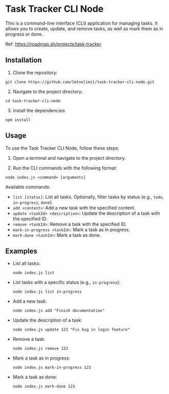 # Task Tracker CLI Node

This is a command-line interface (CLI) application for managing tasks. It allows you to create, update, and remove tasks, as well as mark them as in progress or done.

Ref: https://roadmap.sh/projects/task-tracker

## Installation

1. Clone the repository:

  ```shell
  git clone https://github.com/lmtnolimit/task-tracker-cli-node.git
  ```

2. Navigate to the project directory:

  ```shell
  cd task-tracker-cli-node
  ```

3. Install the dependencies:

  ```shell
  npm install
  ```

## Usage

To use the Task Tracker CLI Node, follow these steps:

1. Open a terminal and navigate to the project directory.

2. Run the CLI commands with the following format:

  ```shell
  node index.js <command> [arguments]
  ```

  Available commands:

  - `list [status]`: List all tasks. Optionally, filter tasks by status (e.g., `todo`, `in-progress`, `done`).
  - `add <content>`: Add a new task with the specified content.
  - `update <taskId> <description>`: Update the description of a task with the specified ID.
  - `remove <taskId>`: Remove a task with the specified ID.
  - `mark-in-progress <taskId>`: Mark a task as in progress.
  - `mark-done <taskId>`: Mark a task as done.

## Examples

- List all tasks:

  ```shell
  node index.js list
  ```

- List tasks with a specific status (e.g., `in-progress`):

  ```shell
  node index.js list in-progress
  ```

- Add a new task:

  ```shell
  node index.js add "Finish documentation"
  ```

- Update the description of a task:

  ```shell
  node index.js update 123 "Fix bug in login feature"
  ```

- Remove a task:

  ```shell
  node index.js remove 123
  ```

- Mark a task as in progress:

  ```shell
  node index.js mark-in-progress 123
  ```

- Mark a task as done:

  ```shell
  node index.js mark-done 123
  ```
